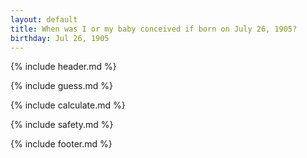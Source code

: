 ```yaml
---
layout: default
title: When was I or my baby conceived if born on July 26, 1905?
birthday: Jul 26, 1905
---
```


{% include header.md %}

{% include guess.md %}

{% include calculate.md %}

{% include safety.md %}

{% include footer.md %}



